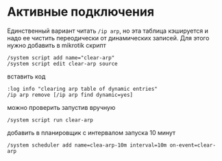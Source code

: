 Активные подключения
====================

Единственный вариант читать ```/ip arp```, но эта таблица кэшируется и надо ее чистить переодически от динамических записей.
Для этого нужно добавить в mikrotik скрипт

```
/system script add name="clear-arp"
/system script edit clear-arp source
```

вставить код

```
:log info "clearing arp table of dynamic entries"       
/ip arp remove [/ip arp find dynamic=yes]
```

можно проверить запустив вручную

```
/system script run clear-arp
```

добавить в планировщик с интервалом запуска 10 минут

```
/system scheduler add name=clea-arp-10m interval=10m on-event=clear-arp
```